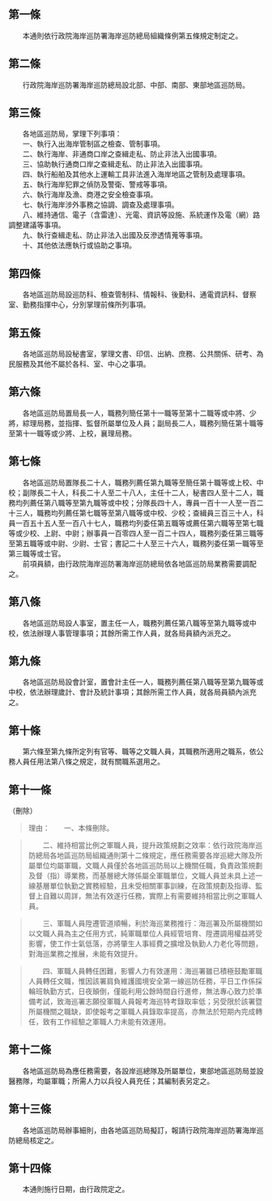第一條 
-------
　　本通則依行政院海岸巡防署海岸巡防總局組織條例第五條規定制定之。  


第二條 
-------
　　行政院海岸巡防署海岸巡防總局設北部、中部、南部、東部地區巡防局。  


第三條 
-------
　　各地區巡防局，掌理下列事項：  
　　一、執行入出海岸管制區之檢查、管制事項。  
　　二、執行海岸、非通商口岸之查緝走私、防止非法入出國事項。  
　　三、協助執行通商口岸之查緝走私、防止非法入出國事項。  
　　四、執行船舶及其他水上運輸工具非法進入海岸地區之管制及處理事項。  
　　五、執行海岸犯罪之偵防及警衛、警戒等事項。  
　　六、執行海岸及漁、商港之安全檢查事項。  
　　七、執行海岸涉外事務之協調、調查及處理事項。  
　　八、維持通信、電子（含雷達）、光電、資訊等設施、系統運作及電（網）路調整建議等事項。  
　　九、執行查緝走私、防止非法入出國及反滲透情蒐等事項。  
　　十、其他依法應執行或協助之事項。  


第四條 
-------
　　各地區巡防局設巡防科、檢查管制科、情報科、後勤科、通電資訊科、督察室、勤務指揮中心，分別掌理前條所列事項。  


第五條 
-------
　　各地區巡防局設秘書室，掌理文書、印信、出納、庶務、公共關係、研考、為民服務及其他不屬於各科、室、中心之事項。  


第六條 
-------
　　各地區巡防局置局長一人，職務列簡任第十一職等至第十二職等或中將、少將，綜理局務，並指揮、監督所屬單位及人員；副局長二人，職務列簡任第十職等至第十一職等或少將、上校，襄理局務。  


第七條 
-------
　　各地區巡防局置隊長二十人，職務列薦任第九職等至簡任第十職等或上校、中校；副隊長二十人，科長二十人至二十八人，主任十二人，秘書四人至十二人，職務均列薦任第八職等至第九職等或中校；分隊長四十人，專員一百十一人至一百二十三人，職務均列薦任第七職等至第八職等或中校、少校；查緝員三百三十人，科員一百五十五人至一百八十七人，職務均列委任第五職等或薦任第六職等至第七職等或少校、上尉、中尉；辦事員一百零四人至一百二十四人，職務列委任第三職等至第五職等或中尉、少尉、士官；書記二十人至三十六人，職務列委任第一職等至第三職等或士官。  
　　前項員額，由行政院海岸巡防署海岸巡防總局依各地區巡防局業務需要調配之。  


第八條 
-------
　　各地區巡防局設人事室，置主任一人，職務列薦任第八職等至第九職等或中校，依法辦理人事管理事項；其餘所需工作人員，就各局員額內派充之。  


第九條 
-------
　　各地區巡防局設會計室，置會計主任一人，職務列薦任第八職等至第九職等或中校，依法辦理歲計、會計及統計事項；其餘所需工作人員，就各局員額內派充之。  


第十條 
-------
　　第六條至第九條所定列有官等、職等之文職人員，其職務所適用之職系，依公務人員任用法第八條之規定，就有關職系選用之。  


第十一條 
---------
（刪除）  
> 理由：　　一、本條刪除。

> 　　二、維持相當比例之軍職人員，提升政策規劃之效率：依行政院海岸巡防總局各地區巡防局組織通則第十二條規定，應任務需要各岸巡總大隊及所屬單位均屬軍職，文職人員僅於各地區巡防局以上機關任職，負責政策規劃及督（指）導業務，而基層總大隊係屬全軍職單位，文職人員並未具上述一線基層單位執勤之實務經驗，且未受相關軍事訓練，在政策規劃及指導、監督上自難以周詳，無法有效遂行任務，實際上有需要維持相當比例之軍職人員。

> 　　三、軍職人員陞遷管道順暢，利於海巡業務推行：海巡署及所屬機關如以文職人員為主之任用方式，純軍職單位人員經管培育、陞遷調用權益將受影響，使工作士氣低落，亦將肇生人事經費之擴增及執勤人力老化等問題，對海巡業務之推展，未能有效提升。

> 　　四、軍職人員轉任困難，影響人力有效運用：海巡署雖已積極鼓勵軍職人員轉任文職，惟因該署肩負維護國境安全第一線巡防任務，平日工作係採輪班執勤方式，日夜顛倒，僅能利用公餘時間自行進修，無法專心致力於準備考試，致海巡署志願役軍職人員報考海巡特考錄取率低；另受限於該署暨所屬機關之職缺，即使報考之軍職人員錄取率提高，亦無法於短期內完成轉任，致有工作經驗之軍職人力未能有效運用。



第十二條 
---------
　　各地區巡防局為應任務需要，各設岸巡總隊及所屬單位，東部地區巡防局並設醫務隊，均屬軍職；所需人力以兵役人員充任；其編制表另定之。  


第十三條 
---------
　　各地區巡防局辦事細則，由各地區巡防局擬訂，報請行政院海岸巡防署海岸巡防總局核定之。  


第十四條 
---------
　　本通則施行日期，由行政院定之。
